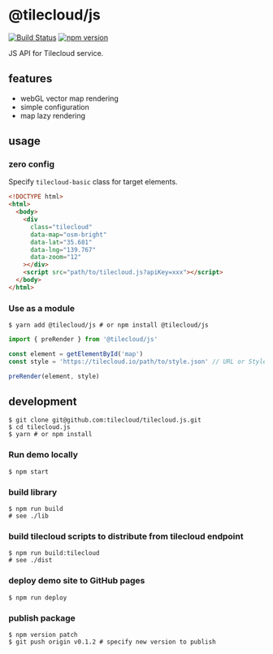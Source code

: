 # @tilecloud/js

[![Build Status](https://travis-ci.org/tilecloud/tilecloud.js.svg?branch=master)](https://travis-ci.org/tilecloud/tilecloud.js)
[![npm version](https://badge.fury.io/js/%40tilecloud%2Fjs.svg)](https://badge.fury.io/js/%40tilecloud%2Fjs)

JS API for Tilecloud service.

## features

- webGL vector map rendering
- simple configuration
- map lazy rendering

## usage

### zero config

Specify `tilecloud-basic` class for target elements.

```html
<!DOCTYPE html>
<html>
  <body>
    <div
      class="tilecloud"
      data-map="osm-bright"
      data-lat="35.681"
      data-lng="139.767"
      data-zoom="12"
    ></div>
    <script src="path/to/tilecloud.js?apiKey=xxx"></script>
  </body>
</html>
```

### Use as a module

```shell
$ yarn add @tilecloud/js # or npm install @tilecloud/js
```

```javascript
import { preRender } from '@tilecloud/js'

const element = getElementById('map')
const style = 'https://tilecloud.io/path/to/style.json' // URL or Style object

preRender(element, style)
```

## development

```shell
$ git clone git@github.com:tilecloud/tilecloud.js.git
$ cd tilecloud.js
$ yarn # or npm install
```

### Run demo locally

```shell
$ npm start
```

### build library

```shell
$ npm run build
# see ./lib
```

### build tilecloud scripts to distribute from tilecloud endpoint

```shell
$ npm run build:tilecloud
# see ./dist
```

### deploy demo site to GitHub pages

```shell
$ npm run deploy
```

### publish package

```shell
$ npm version patch
$ git push origin v0.1.2 # specify new version to publish
```
